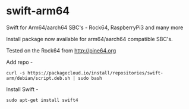# swift-arm64
Swift for Arm64/aarch64 SBC's - Rock64, RaspberryPi3 and many more

Install package now available for arm64/aarch64 compatible SBC's.

Tested on the Rock64 from http://pine64.org

Add repo -

```curl -s https://packagecloud.io/install/repositories/swift-arm/debian/script.deb.sh | sudo bash```

Install Swift - 

```sudo apt-get install swift4```
